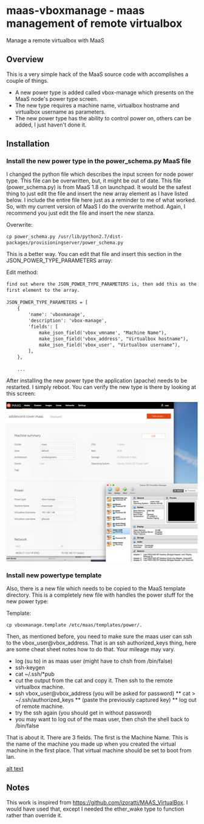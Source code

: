 # maas-vboxmanage - maas management of remote virtualbox

Manage a remote virtualbox with MaaS

## Overview

This is a very simple hack of the MaaS source code with accomplishes a couple of things.

* A new power type is added called vbox-manage which presents on the MaaS node's power type screen.
* The new type requires a machine name, virtualbox hostname and virtualbox username as parameters.
* The new power type has the ability to control power on, others can be added, I just haven't done it.

## Installation

### Install the new power type in the power_schema.py MaaS file
I changed the python file which describes the input screen for node power type.  This file can be overwritten, but, it might be out of date.  This file (power_schema.py) is from MaaS 1.8 on launchpad.  It would be the safest thing to just edit the file and insert the new array element as I have listed below.  I include the entire file here just as a reminder to me of what worked. So, with my current version of MaaS I do the overwrite method.  Again, I recommend you just edit the file and insert the new stanza.

Overwrite:
```
cp power_schema.py /usr/lib/python2.7/dist-packages/provisioningserver/power_schema.py
```

This is a better way. You can edit that file and insert this section in the JSON_POWER_TYPE_PARAMETERS array:

Edit method:
```
find out where the JSON_POWER_TYPE_PARAMETERS is, then add this as the first element to the array.

JSON_POWER_TYPE_PARAMETERS = [
    {
        'name': 'vboxmanage',
        'description': 'vbox-manage',
        'fields': [
            make_json_field('vbox_vmname', "Machine Name"),
            make_json_field('vbox_address', "Virtualbox hostname"),
            make_json_field('vbox_user', "Virtualbox username"),
        ],
    },

    ...
```

After installing the new power type the application (apache) needs to be restarted.  I simply reboot.  You can verify the new type is there by looking at this screen:

![alt text][powernode]


### Install new powertype template

Also, there is a new file which needs to be copied to the MaaS template directory.  This is a completely new file with handles the power stuff for the new power type:

Template:
```
cp vboxmanage.template /etc/maas/templates/power/.
```

Then, as mentioned before, you need to make sure the maas user can ssh to the vbox_user@vbox_address.  That is an ssh authorized_keys thing, here are some cheat sheet notes how to do that. Your mileage may vary.

* log (su to) in as maas user (might have to chsh from /bin/false)
* ssh-keygen
* cat ~/.ssh/*pub
* cut the output from the cat and copy it. Then ssh to the remote virtualbox machine.
* ssh vbox_user@vbox_address (you will be asked for password)
** cat > ~/.ssh/authorized_keys
** (paste the previously captured key)
** log out of remote machine.
* try the ssh again (you should get in without password)
* you may want to log out of the maas user, then chsh the shell back to /bin/false

That is about it.  There are 3 fields.  The first is the Machine Name.  This is the name of the machine you made up when you created the virtual machine in the first place.  That virtual machine should be set to boot from lan.

[alt text][bootfromlan]


## Notes
This work is inspired from https://github.com/izoratti/MAAS_VirtualBox. I would have used that, except I needed the ether_wake type to function rather than override it.

[powernode]: https://github.com/lgfausak/maas-vboxmanage/raw/master/images/powernode.png "Example Node Power Edit Screen"
[bootfromlan]: https://github.com/lgfausak/maas-vboxmanage/raw/master/images/bootfromlan.png "Example Boot From Lan"
